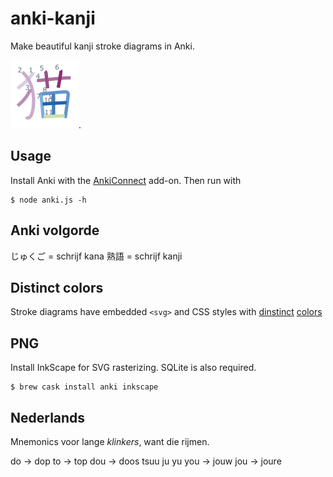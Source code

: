 # anki-kanji

Make beautiful kanji stroke diagrams in Anki.

![cat](neko.png).

## Usage

Install Anki with the [AnkiConnect](https://ankiweb.net/shared/info/2055492159) add-on. Then run with

    $ node anki.js -h

## Anki volgorde

じゅくご = schrijf kana 熟語 = schrijf kanji

## Distinct colors

Stroke diagrams have embedded `<svg>` and CSS styles with [dinstinct](https://sashat.me/2017/01/11/list-of-20-simple-distinct-colors/) [colors](https://en.wikipedia.org/wiki/Help:Distinguishable_colors)

## PNG

Install InkScape for SVG rasterizing. SQLite is also required.

    $ brew cask install anki inkscape

## Nederlands

Mnemonics voor lange *klinkers*, want die rijmen.

do -> dop to -> top dou -> doos tsuu ju yu you -> jouw jou -> joure

